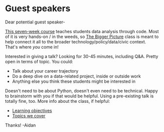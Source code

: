 # Guest speakers

Dear potential guest speaker-

[This seven-week course](../syllabus.md) teaches students data analysis through code. Most of it is very hands-on / in the weeds, so [The Bigger Picture](../syllabus.md#schedule) class is meant to help connect it all to the broader technology/policy/data/civic context. That's where _you_ come in!

Interested in giving a talk? Looking for 30-45 minutes, including Q&A. Pretty open in terms of topic. You could:

- Talk about your career trajectory
- Do a deep dive on a data-related project, inside or outside work
- Anything else you think these students might be interested in

Doesn't need to be about Python, doesn't even need to be technical. Happy to brainstorm with you if that would be helpful. Using a pre-existing talk is totally fine, too. More info about the class, if helpful:

- [Learning objectives](../syllabus.md#learning-objectives)
- [Topics we cover](../syllabus.md#schedule)

Thanks!
-Aidan
